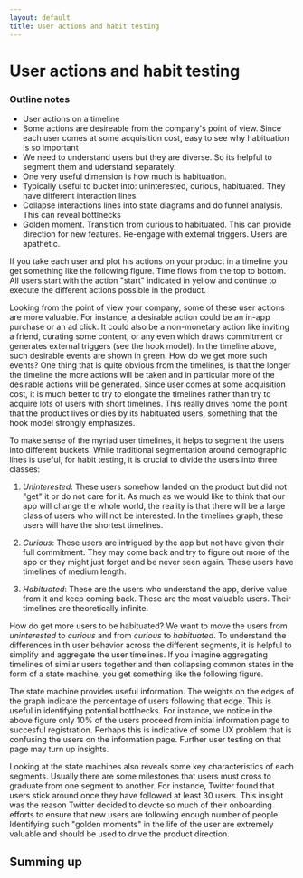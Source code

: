 ```yaml
---
layout: default
title: User actions and habit testing
---
```

# User actions and habit testing

### Outline notes
- User actions on a timeline
- Some actions are desireable from the company's point of view. Since each user comes at some acquisition cost, easy to see why habituation is so important
- We need to understand users but they are diverse. So its helpful to segment them and uderstand separately.
- One very useful dimension is how much is habituation.
- Typically useful to bucket into: uninterested, curious, habituated. They have different interaction lines.
- Collapse interactions lines into state diagrams and do funnel analysis. This can reveal bottlnecks
- Golden moment. Transition from curious to habituated. This can provide direction for new features. Re-engage with external triggers. Users are apathetic.


If you take each user and plot his actions on your product in a timeline you get something like the following figure. Time flows from the top to bottom. All users start with the action "start" indicated in yellow and continue to execute the different actions possible in the product.

Looking from the point of view your company, some of these user actions are more valuable. For instance, a desirable action could be an in-app purchase or an ad click. It could also be a non-monetary action like inviting a friend, curating some content, or any even which draws commitment or generates external triggers (see the hook model). In the timeline above, such desirable events are shown in green. How do we get more such events? One thing that is quite obvious from the timelines, is that the longer the timeline the more actions will be taken and in particular more of the desirable actions will be generated. Since user comes at some acquisition cost, it is much better to try to elongate the timelines rather than try to acquire lots of users with short timelines. This really drives home the point that the product lives or dies by its habituated users, something that the hook model strongly emphasizes.

To make sense of the myriad user timelines, it helps to segment the users into different buckets. While traditional segmentation around demographic lines is useful, for habit testing, it is crucial to divide the users into three classes:

1. *Uninterested*: These users somehow landed on the product but did not "get" it or do not care for it. As much as we would like to think that our app will change the whole world, the reality is that there will be a large class of users who will not be interested. In the timelines graph, these users will have the shortest timelines.

2. *Curious*: These users are intrigued by the app but not have given their full commitment. They may come back and try to figure out more of the app or they might just forget and be never seen again. These users have timelines of medium length.

3. *Habituated*: These are the users who understand the app, derive value from it and keep coming back. These are the most valuable users. Their timelines are theoretically infinite.

How do get more users to be habituated? We want to move the users from *uninterested* to *curious* and from *curious* to *habituated*. To understand the differences in th user behavior across the different segments, it is helpful to simplify and aggregate the user timelines. If you imagine aggregating timelines of similar users together and then collapsing common states in the form of a state machine, you get something like the following figure.

The state machine provides useful information. The weights on the edges of the graph indicate the percentage of users following that edge. This is useful in identifying potential bottlnecks. For instance, we notice in the above figure only 10% of the users proceed from initial information page to succesful registration. Perhaps this is indicative of some UX problem that is confusing the users on the information page. Further user testing on that page may turn up insights.

Looking at the state machines also reveals some key characteristics of each segments. Usually there are some milestones that users must cross to graduate from one segment to another. For instance, Twitter found that users stick around once they have followed at least 30 users. This insight was the reason Twitter decided to devote so much of their onboarding efforts to ensure that new users are following enough number of people. Identifying such "golden moments" in the life of the user are extremely valuable and should be used to drive the product direction.

## Summing up
